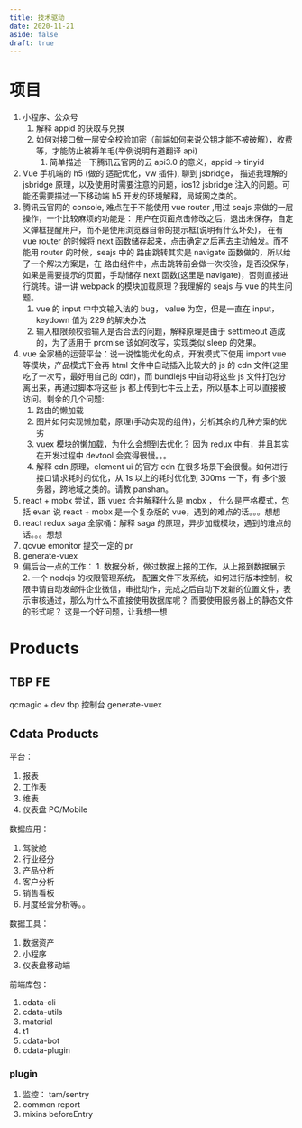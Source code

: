 ```yaml
---
title: 技术驱动
date: 2020-11-21
aside: false
draft: true
---
```


# 项目

1. 小程序、公众号
   1. 解释 appid 的获取与兑换
   2. 如何对接口做一层安全校验加密（前端如何来说公钥才能不被破解），收费等，才能防止被褥羊毛(举例说明有道翻译 api)
      1. 简单描述一下腾讯云官网的云 api3.0 的意义，appid -> tinyid
2. Vue 手机端的 h5 (做的 适配优化，vw 插件), 聊到 jsbridge， 描述我理解的 jsbridge 原理，以及使用时需要注意的问题，ios12 jsbridge 注入的问题。可能还需要描述一下移动端 h5 开发的环境解释，局域网之类的。
3. 腾讯云官网的 console, 难点在于不能使用 vue router ,用过 seajs 来做的一层操作，一个比较麻烦的功能是： 用户在页面点击修改之后，退出未保存，自定义弹框提醒用户，而不是使用浏览器自带的提示框(说明有什么坏处)， 在有 vue router 的时候将 next 函数储存起来，点击确定之后再去主动触发。而不能用 router 的时候，seajs 中的 路由跳转其实是 navigate 函数做的，所以给了一个解决方案是，在 路由组件中，点击跳转前会做一次校验，是否没保存，如果是需要提示的页面，手动储存 next 函数(这里是 navigate)，否则直接进行跳转。讲一讲 webpack 的模块加载原理？我理解的 seajs 与 vue 的共生问题。
   1. vue 的 input 中中文输入法的 bug， value 为空，但是一直在 input， keydown 值为 229 的解决办法
   2. 输入框限频校验输入是否合法的问题，解释原理是由于 settimeout 造成的，为了适用于 promise 该如何改写，实现类似 sleep 的效果。
4. vue 全家桶的运营平台：说一说性能优化的点，开发模式下使用 import vue 等模块，产品模式下会再 html 文件中自动插入比较大的 js 的 cdn 文件(这里吃了一次亏，最好用自己的 cdn)，而 bundlejs 中自动将这些 js 文件打包分离出来，再通过脚本将这些 js 都上传到七牛云上去，所以基本上可以直接被访问。剩余的几个问题:
   1. 路由的懒加载
   2. 图片如何实现懒加载，原理(手动实现的组件)，分析其余的几种方案的优劣
   3. vuex 模块的懒加载，为什么会想到去优化？ 因为 redux 中有，并且其实在开发过程中 devtool 会变得很慢。。。
   4. 解释 cdn 原理，element ui 的官方 cdn 在很多场景下会很慢。如何进行接口请求耗时的优化，从 1s 以上的耗时优化到 300ms 一下，有 多个服务器，跨地域之类的。请教 panshan。
5. react + mobx 尝试，跟 vuex 合并解释什么是 mobx ， 什么是严格模式，包括 evan 说 react + mobx 是一个复杂版的 vue，遇到的难点的话。。。想想
6. react redux saga 全家桶：解释 saga 的原理，异步加载模块，遇到的难点的话。。。想想
7. qcvue emonitor 提交一定的 pr
8. generate-vuex
9. 偏后台一点的工作： 1. 数据分析，做过数据上报的工作，从上报到数据展示 2. 一个 nodejs 的权限管理系统， 配置文件下发系统，如何进行版本控制，权限申请自动发邮件企业微信，审批动作，完成之后自动下发新的位置文件，表示审核通过，那么为什么不直接使用数据库呢？ 而要使用服务器上的静态文件的形式呢？ 这是一个好问题，让我想一想

# Products

## TBP FE

qcmagic + dev
tbp 控制台
generate-vuex

## Cdata Products

平台：

1. 报表
2. 工作表
3. 维表
4. 仪表盘 PC/Mobile

数据应用：

1. 驾驶舱
2. 行业经分
3. 产品分析
4. 客户分析
5. 销售看板
6. 月度经营分析等。。

数据工具：

1. 数据资产
2. 小程序
3. 仪表盘移动端

前端库包：

1. cdata-cli
2. cdata-utils
3. material
4. t1
5. cdata-bot
6. cdata-plugin

### plugin

1. 监控： tam/sentry
2. common report
3. mixins beforeEntry

